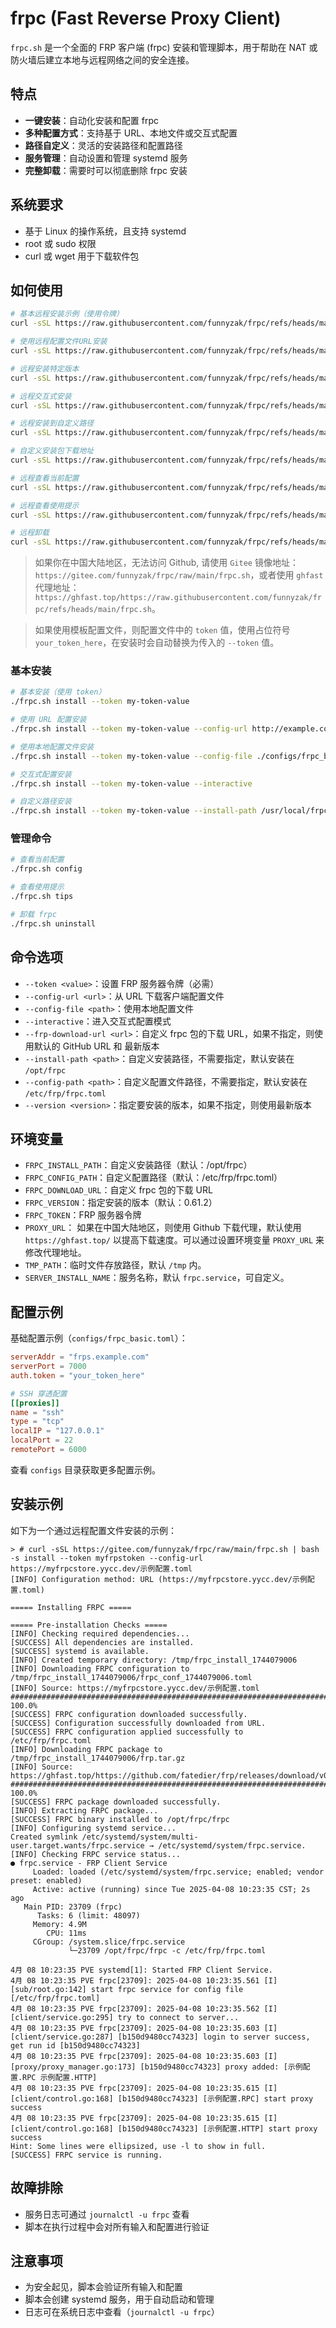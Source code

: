 # frpc (Fast Reverse Proxy Client)

`frpc.sh` 是一个全面的 FRP 客户端 (frpc) 安装和管理脚本，用于帮助在 NAT 或防火墙后建立本地与远程网络之间的安全连接。

## 特点

- **一键安装**：自动化安装和配置 frpc
- **多种配置方式**：支持基于 URL、本地文件或交互式配置
- **路径自定义**：灵活的安装路径和配置路径
- **服务管理**：自动设置和管理 systemd 服务
- **完整卸载**：需要时可以彻底删除 frpc 安装

## 系统要求

- 基于 Linux 的操作系统，且支持 systemd
- root 或 sudo 权限
- curl 或 wget 用于下载软件包

## 如何使用


```bash
# 基本远程安装示例（使用令牌）
curl -sSL https://raw.githubusercontent.com/funnyzak/frpc/refs/heads/main/frpc.sh | bash -s install --token your_token

# 使用远程配置文件URL安装
curl -sSL https://raw.githubusercontent.com/funnyzak/frpc/refs/heads/main/frpc.sh | bash -s install --token your_token --config-url http://example.com/frpc.toml

# 远程安装特定版本
curl -sSL https://raw.githubusercontent.com/funnyzak/frpc/refs/heads/main/frpc.sh | bash -s install --token your_token --version 0.60.0

# 远程交互式安装
curl -sSL https://raw.githubusercontent.com/funnyzak/frpc/refs/heads/main/frpc.sh | bash -s install --token your_token --interactive

# 远程安装到自定义路径
curl -sSL https://raw.githubusercontent.com/funnyzak/frpc/refs/heads/main/frpc.sh | bash -s install --token your_token --install-path /usr/local/frpc --config-path /etc/frpc/frpc.toml

# 自定义安装包下载地址
curl -sSL https://raw.githubusercontent.com/funnyzak/frpc/refs/heads/main/frpc.sh | bash -s install --token your_token --frp-download-url http://example.com/frp.tar.gz

# 远程查看当前配置
curl -sSL https://raw.githubusercontent.com/funnyzak/frpc/refs/heads/main/frpc.sh | bash -s config

# 远程查看使用提示
curl -sSL https://raw.githubusercontent.com/funnyzak/frpc/refs/heads/main/frpc.sh | bash -s tips

# 远程卸载
curl -sSL https://raw.githubusercontent.com/funnyzak/frpc/refs/heads/main/frpc.sh | bash -s uninstall
```
> 如果你在中国大陆地区，无法访问 Github, 请使用 `Gitee` 镜像地址：
> `https://gitee.com/funnyzak/frpc/raw/main/frpc.sh`，或者使用 `ghfast` 代理地址：`https://ghfast.top/https://raw.githubusercontent.com/funnyzak/frpc/refs/heads/main/frpc.sh`。

> 如果使用模板配置文件，则配置文件中的 `token` 值，使用占位符号 `your_token_here`，在安装时会自动替换为传入的 `--token` 值。

### 基本安装

```bash
# 基本安装（使用 token）
./frpc.sh install --token my-token-value

# 使用 URL 配置安装
./frpc.sh install --token my-token-value --config-url http://example.com/frpc.toml

# 使用本地配置文件安装
./frpc.sh install --token my-token-value --config-file ./configs/frpc_basic.toml

# 交互式配置安装
./frpc.sh install --token my-token-value --interactive

# 自定义路径安装
./frpc.sh install --token my-token-value --install-path /usr/local/frpc --config-path /etc/frpc/frpc.toml
```

### 管理命令

```bash
# 查看当前配置
./frpc.sh config

# 查看使用提示
./frpc.sh tips

# 卸载 frpc
./frpc.sh uninstall
```

## 命令选项

- `--token <value>`：设置 FRP 服务器令牌（必需）
- `--config-url <url>`：从 URL 下载客户端配置文件
- `--config-file <path>`：使用本地配置文件
- `--interactive`：进入交互式配置模式
- `--frp-download-url <url>`：自定义 frpc 包的下载 URL，如果不指定，则使用默认的 GitHub URL 和 最新版本
- `--install-path <path>`：自定义安装路径，不需要指定，默认安装在 `/opt/frpc`
- `--config-path <path>`：自定义配置文件路径，不需要指定，默认安装在 `/etc/frp/frpc.toml`
- `--version <version>`：指定要安装的版本，如果不指定，则使用最新版本

## 环境变量

- `FRPC_INSTALL_PATH`：自定义安装路径（默认：/opt/frpc）
- `FRPC_CONFIG_PATH`：自定义配置路径（默认：/etc/frp/frpc.toml）
- `FRPC_DOWNLOAD_URL`：自定义 frpc 包的下载 URL
- `FRPC_VERSION`：指定安装的版本（默认：0.61.2）
- `FRPC_TOKEN`：FRP 服务器令牌
- `PROXY_URL`： 如果在中国大陆地区，则使用 Github 下载代理，默认使用 `https://ghfast.top/` 以提高下载速度。可以通过设置环境变量 `PROXY_URL` 来修改代理地址。
- `TMP_PATH`：临时文件存放路径，默认 `/tmp` 内。
- `SERVER_INSTALL_NAME`：服务名称，默认 `frpc.service`，可自定义。

## 配置示例

基础配置示例（`configs/frpc_basic.toml`）：

```toml
serverAddr = "frps.example.com"
serverPort = 7000
auth.token = "your_token_here"

# SSH 穿透配置
[[proxies]]
name = "ssh"
type = "tcp"
localIP = "127.0.0.1"
localPort = 22
remotePort = 6000
```

查看 `configs` 目录获取更多配置示例。

## 安装示例

如下为一个通过远程配置文件安装的示例：

```plain
> # curl -sSL https://gitee.com/funnyzak/frpc/raw/main/frpc.sh | bash -s install --token myfrpstoken --config-url https://myfrpcstore.yycc.dev/示例配置.toml
[INFO] Configuration method: URL (https://myfrpcstore.yycc.dev/示例配置.toml)

===== Installing FRPC =====

===== Pre-installation Checks =====
[INFO] Checking required dependencies...
[SUCCESS] All dependencies are installed.
[SUCCESS] systemd is available.
[INFO] Created temporary directory: /tmp/frpc_install_1744079006
[INFO] Downloading FRPC configuration to /tmp/frpc_install_1744079006/frpc_conf_1744079006.toml
[INFO] Source: https://myfrpcstore.yycc.dev/示例配置.toml
######################################################################## 100.0%
[SUCCESS] FRPC configuration downloaded successfully.
[SUCCESS] Configuration successfully downloaded from URL.
[SUCCESS] FRPC configuration applied successfully to /etc/frp/frpc.toml
[INFO] Downloading FRPC package to /tmp/frpc_install_1744079006/frp.tar.gz
[INFO] Source: https://ghfast.top/https://github.com/fatedier/frp/releases/download/v0.61.2/frp_0.61.2_linux_amd64.tar.gz
######################################################################## 100.0%
[SUCCESS] FRPC package downloaded successfully.
[INFO] Extracting FRPC package...
[SUCCESS] FRPC binary installed to /opt/frpc/frpc
[INFO] Configuring systemd service...
Created symlink /etc/systemd/system/multi-user.target.wants/frpc.service → /etc/systemd/system/frpc.service.
[INFO] Checking FRPC service status...
● frpc.service - FRP Client Service
     Loaded: loaded (/etc/systemd/system/frpc.service; enabled; vendor preset: enabled)
     Active: active (running) since Tue 2025-04-08 10:23:35 CST; 2s ago
   Main PID: 23709 (frpc)
      Tasks: 6 (limit: 48097)
     Memory: 4.9M
        CPU: 11ms
     CGroup: /system.slice/frpc.service
             └─23709 /opt/frpc/frpc -c /etc/frp/frpc.toml

4月 08 10:23:35 PVE systemd[1]: Started FRP Client Service.
4月 08 10:23:35 PVE frpc[23709]: 2025-04-08 10:23:35.561 [I] [sub/root.go:142] start frpc service for config file [/etc/frp/frpc.toml]
4月 08 10:23:35 PVE frpc[23709]: 2025-04-08 10:23:35.562 [I] [client/service.go:295] try to connect to server...
4月 08 10:23:35 PVE frpc[23709]: 2025-04-08 10:23:35.603 [I] [client/service.go:287] [b150d9480cc74323] login to server success, get run id [b150d9480cc74323]
4月 08 10:23:35 PVE frpc[23709]: 2025-04-08 10:23:35.603 [I] [proxy/proxy_manager.go:173] [b150d9480cc74323] proxy added: [示例配置.RPC 示例配置.HTTP]
4月 08 10:23:35 PVE frpc[23709]: 2025-04-08 10:23:35.615 [I] [client/control.go:168] [b150d9480cc74323] [示例配置.RPC] start proxy success
4月 08 10:23:35 PVE frpc[23709]: 2025-04-08 10:23:35.615 [I] [client/control.go:168] [b150d9480cc74323] [示例配置.HTTP] start proxy success
Hint: Some lines were ellipsized, use -l to show in full.
[SUCCESS] FRPC service is running.
```

## 故障排除

- 服务日志可通过 `journalctl -u frpc` 查看
- 脚本在执行过程中会对所有输入和配置进行验证

## 注意事项

- 为安全起见，脚本会验证所有输入和配置
- 脚本会创建 systemd 服务，用于自动启动和管理
- 日志可在系统日志中查看（`journalctl -u frpc`）
